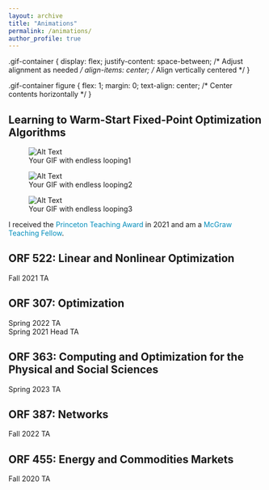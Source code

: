 ```yaml
---
layout: archive
title: "Animations"
permalink: /animations/
author_profile: true
---
```


.gif-container {
  display: flex;
  justify-content: space-between; /* Adjust alignment as needed */
  align-items: center; /* Align vertically centered */
}

.gif-container figure {
  flex: 1;
  margin: 0;
  text-align: center; /* Center contents horizontally */
}

<style>
a:link {
  color: #008CBA;
  background-color: white;
  text-decoration: none;
}
a:visited {
  color: #008CBA;
  background-color: white;
  text-decoration: none;
}
a:hover {
  color: #008CBA;
  background-color: white;
  text-decoration: none;
}
a:active {
  color: #008CBA;
  background-color: white;
  text-decoration: none;
}
</style>

## Learning to Warm-Start Fixed-Point Optimization Algorithms
<!-- <a href="{{rajivsambharya.github.io}}/animations/rollout_2_flight_learned.gif" download>
  Slides
</a>\ -->

<!-- ![Alt Text]({{rajivsambharya.github.io}}/animations/rollout_2_flight_nn.gif){loop=""}
![Alt Text]({{rajivsambharya.github.io}}/animations/rollout_2_flight_ps.gif){loop=""}
![Alt Text]({{rajivsambharya.github.io}}/animations/rollout_2_flight_learned.gif){loop=""} -->
<!-- <figure>
  <img src="{{rajivsambharya.github.io}}/animations/rollout_2_flight_nn_endless.gif" alt="Alt Text" loop>
  <figcaption>Your GIF with endless looping1</figcaption>
</figure>
<figure>
  <img src="{{rajivsambharya.github.io}}/animations/rollout_2_flight_ps_endless.gif" alt="Alt Text" loop>
  <figcaption>Your GIF with endless looping2</figcaption>
</figure>
<figure>
  <img src="{{rajivsambharya.github.io}}/animations/rollout_2_flight_learned_endless.gif" alt="Alt Text" loop>
  <figcaption>Your GIF with endless looping3</figcaption>
</figure> -->
<div class="gif-container">
  <figure>
    <img src="{{rajivsambharya.github.io}}/animations/rollout_2_flight_nn_endless.gif" alt="Alt Text" loop>
    <figcaption>Your GIF with endless looping1</figcaption>
  </figure>
  
  <figure>
    <img src="{{rajivsambharya.github.io}}/animations/rollout_2_flight_ps_endless.gif" alt="Alt Text" loop>
    <figcaption>Your GIF with endless looping2</figcaption>
  </figure>
  
  <figure>
    <img src="{{rajivsambharya.github.io}}/animations/rollout_2_flight_learned_endless.gif" alt="Alt Text" loop>
    <figcaption>Your GIF with endless looping3</figcaption>
  </figure>
</div>

I received the [Princeton Teaching Award](https://www.princeton.edu/news/2022/05/13/graduate-students-honored-excellence-teaching) in 2021 and am a [McGraw Teaching Fellow](https://mcgraw.princeton.edu/).

## ORF 522: Linear and Nonlinear Optimization
Fall 2021 TA

## ORF 307: Optimization
Spring 2022 TA\
Spring 2021 Head TA

## ORF 363: Computing and Optimization for the Physical and Social Sciences
Spring 2023 TA

## ORF 387: Networks
Fall 2022 TA

## ORF 455: Energy and Commodities Markets
Fall 2020 TA


